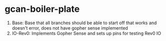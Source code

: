 # gcan-boiler-plate
1. Base: Base that all branches should be able to start off that works and doesn't error, does not have gopher sense implemented
2. IO-Rev0: Implements Gopher Sense and sets up pins for testing Rev0 IO